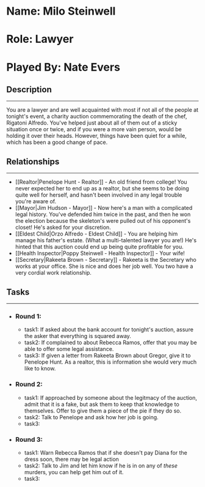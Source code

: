 # Name: Milo Steinwell
# Role: Lawyer
# Played By: Nate Evers

## Description
---
You are a lawyer and are well acquainted with most if not all of the people at tonight's event, a charity auction commemorating the death of the chef, Rigatoni Alfredo. You've helped just about all of them out of a sticky situation once or twice, and if you were a more vain person, would be holding it over their heads. However, things have been quiet for a while, which has been a good change of pace.

## Relationships
---
- [[Realtor|Penelope Hunt - Realtor]]  - An old friend from college! You never expected her to end up as a realtor, but she seems to be doing quite well for herself, and hasn't been involved in any legal trouble you're aware of.
- [[Mayor|Jim Hudson - Mayor]]  - Now here's a man with a complicated legal history. You've defended him twice in the past, and then he won the election because the skeleton's were pulled out of his opponent's closet! He's asked for your discretion.
- [[Eldest Child|Orzo Alfredo - Eldest Child]]  - You are helping him manage his father's estate. (What a multi-talented lawyer you are!) He's hinted that this auction could end up being quite profitable for you. 
- [[Health Inspector|Poppy Steinwell - Health Inspector]]  - Your wife!
- [[Secretary|Rakeeta Brown - Secretary]]  - Rakeeta is the Secretary who works at your office. She is nice and does her job well. You two have a very cordial work relationship.

## Tasks
___
- ### Round 1:
	- task1: If asked about the bank account for tonight's auction, assure the asker that everything is squared away.
	- task2: If complained to about Rebecca Ramos, offer that you may be able to offer some legal assistance.
	- task3: If given a letter from Rakeeta Brown about Gregor, give it to Penelope Hunt. As a realtor, this is information she would very much like to know.
- ### Round 2:
	- task1: If approached by someone about the legitmacy of the auction, admit that it is a fake, but ask them to keep that knowledge to themselves. Offer to give them a piece of the pie if they do so.
	- task2: Talk to Penelope and ask how her job is going.
	- task3:
- ### Round 3:
	- task1: Warn Rebecca Ramos that if she doesn't pay Diana for the dress soon, there may be legal action
	- task2: Talk to Jim and let him know if he is in on any of *these* murders, you can help get him out of it.
	- task3: